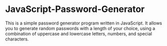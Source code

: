 # JavaScript-Password-Generator
This is a simple password generator program written in JavaScript. It allows you to generate random passwords with a length of your choice, using a combination of uppercase and lowercase letters, numbers, and special characters.
